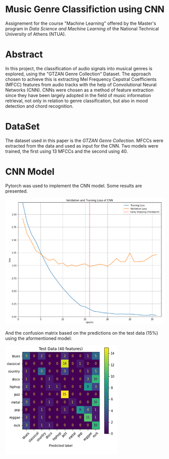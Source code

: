 # Music Genre Classifiction using CNN 
Assignement for the course "Machine Learning" offered by the Master's program in *Data Science and Machine Learning* of the National Technical University of Athens (NTUA). 

# Abstract
In this project, the classification of audio signals into musical genres is explored,
using the "GTZAN Genre Collection" Dataset. The approach chosen to achieve this is extracting Mel
Frequency Cepstral Coefficients (MFCC) features from audio tracks with the help of Convolutional
Neural Networks (CNN). CNNs were chosen as a method of feature extraction since they have been
largely adopted in the field of music information retrieval, not only in relation to genre classification,
but also in mood detection and chord recognition.

# DataSet
The dataset used in this paper is the *GTZAN Genre Collection*. MFCCs were extracted from the data and used as input for the CNN. Two models were trained, the first using 13 MFCCs and the second using 40.

# CNN Model
Pytorch was used to implement the CNN model. Some results are presented.

![Training and Validation Loss per epoch of training using spectograms (Batch size 64, learning rate 0.0001)](spec2.png)

And the confusion matrix based on the predictions on the test data (15%) using the aformentioned model:

![Confusion Matrix on Test Data with model trained using 40 MFCCs](conf40.png)

